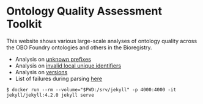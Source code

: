 # Ontology Quality Assessment Toolkit

This website shows various large-scale analyses of ontology quality across the
OBO Foundry ontologies and others in the Bioregistry.

- Analysis on [unknown prefixes](unknowns/)
- Analysis on [invalid local unique identifiers](invalids/)
- Analysis on [versions](versions/)
- List of failures during parsing [here](failures.md)


```shell
$ docker run --rm --volume="$PWD:/srv/jekyll" -p 4000:4000 -it jekyll/jekyll:4.2.0 jekyll serve
```
